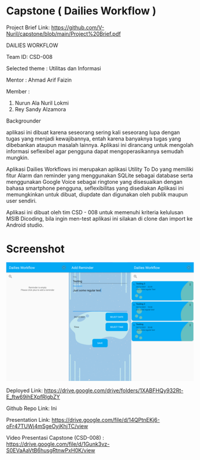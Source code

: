 # Capstone ( Dailies Workflow )

Project Brief Link:
https://github.com/V-Nuril/capstone/blob/main/Project%20Brief.pdf

DAILIES WORKFLOW

Team ID: CSD-008

Selected theme	: Utilitas dan Informasi

Mentor		: Ahmad Arif Faizin

Member 	           :

1. Nurun Ala Nuril Lokmi
2. Rey Sandy Alzamora

Backgrounder

aplikasi ini dibuat karena seseorang sering kali seseorang lupa dengan tugas yang menjadi kewajibannya, entah karena banyaknya tugas yang dibebankan ataupun masalah lainnya. Aplikasi ini dirancang untuk mengolah informasi seflexibel agar pengguna dapat mengoperasikannya semudah mungkin.

Aplikasi Dailies Workflows ini merupakan aplikasi Utility To Do yang memiliki fitur Alarm dan reminder yang menggunakan SQLite sebagai database serta menggunakan Google Voice sebagai ringtone yang disesuaikan dengan bahasa smartphone pengguna, seflexibilitas yang disediakan Aplikasi ini memungkinkan untuk dibuat, diupdate dan digunakan oleh publik maupun user sendiri.


Aplikasi ini dibuat oleh tim CSD - 008 untuk memenuhi kriteria kelulusan MSIB Dicoding, bila ingin men-test aplikasi ini silakan di clone dan import ke Android studio.

# Screenshot
![alt text](https://github.com/V-Nuril/capstone/blob/main/Screenshot/Demo.png)

Deployed Link: https://drive.google.com/drive/folders/1XABFHQy932Rt-E_ftw69ihEXpfRlgbZY

Github Repo Link: Ini


Presentation Link: https://drive.google.com/file/d/14QPtnEKj6-oFr47TUWj4mSgeOyjKhjTC/view


Video Presentasi Capstone (CSD-008) : https://drive.google.com/file/d/1Gunk3vz-S0EVaAaVtB6husgRtnwPxH0K/view
